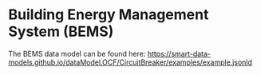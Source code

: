 # Building Energy Management System (BEMS)

The BEMS data model can be found here: https://smart-data-models.github.io/dataModel.OCF/CircuitBreaker/examples/example.jsonld